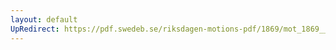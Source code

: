 ```yaml
---
layout: default
UpRedirect: https://pdf.swedeb.se/riksdagen-motions-pdf/1869/mot_1869__ak__00028/mot_1869__ak__00028_002.pdf
---
```

